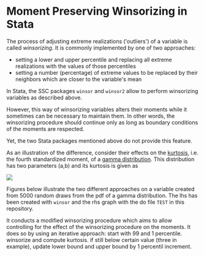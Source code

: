 # Moment Preserving Winsorizing in Stata

The process of adjusting extreme realizations ('outliers') of a variable is called _winsorizing_. It is commonly implemented by one of two approaches:
- setting a lower and upper percentile and replacing all extreme realizations with the values of those percentiles
- setting a number (percentage) of extreme values to be replaced by their neighbors which are closer to the variable's mean

In Stata, the SSC packages `winsor` and `winsor2` allow to perform winsorizing variables as described above.

However, this way of winsorizing variables alters their moments while it sometimes can be necessary to maintain them. In other words, the winsorizing procedure should continue only as long as boundary conditions of the moments are respected.

Yet, the two Stata packages mentioned above do not provide this feature.

As an illustration of the difference, consider their effects on the [kurtosis](https://en.wikipedia.org/wiki/Kurtosis), i.e. the fourth standardized moment, of a [gamma distribution](https://en.wikipedia.org/wiki/Gamma_distribution). This distribution has two parameters (a,b) and its kurtosis is given as

<img src="https://latex.codecogs.com/svg.latex?\Large&space;\kappa=b+6/a" />

Figures below illustrate the two different approaches on a variable created from 5000 random draws from the pdf of a gamma distribution. The lhs has been created with `winsor` and the rhs graph with the do file `TEST` in this repository. 

It conducts a modified winsorizing procedure which aims to allow controlling for the effect of the winsorizing procedure on the moments. It does so by using an iterative approach: start with 99 and 1 percentile. winsorize and compute kurtosis. if still below certain value (three in example), update lower bound and upper bound by 1 percentil increment.
